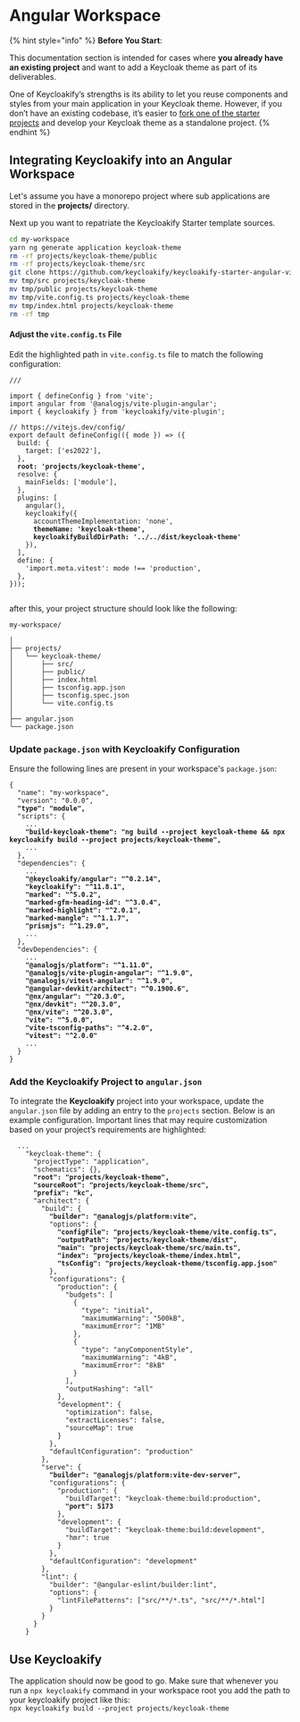 # Angular Workspace

{% hint style="info" %}
**Before You Start**:

This documentation section is intended for cases where **you already have an existing project** and want to add a Keycloak theme as part of its deliverables.

One of Keycloakify’s strengths is its ability to let you reuse components and styles from your main application in your Keycloak theme. However, if you don’t have an existing codebase, it’s easier to [fork one of the starter projects](https://github.com/keycloakify/keycloakify-starter-angular-vite) and develop your Keycloak theme as a standalone project.
{% endhint %}

## Integrating Keycloakify into an Angular Workspace

Let's assume you have a monorepo project where sub applications are stored in the **projects/** directory.

Next up you want to repatriate the Keycloakify Starter template sources.

```bash
cd my-workspace
yarn ng generate application keycloak-theme
rm -rf projects/keycloak-theme/public
rm -rf projects/keycloak-theme/src
git clone https://github.com/keycloakify/keycloakify-starter-angular-vite tmp
mv tmp/src projects/keycloak-theme
mv tmp/public projects/keycloak-theme
mv tmp/vite.config.ts projects/keycloak-theme
mv tmp/index.html projects/keycloak-theme
rm -rf tmp
```

#### Adjust the `vite.config.ts` File

Edit the highlighted path in `vite.config.ts` file to match the following configuration:

<pre class="language-javascript" data-title="vite.config.ts"><code class="lang-javascript">/// 

import { defineConfig } from 'vite';
import angular from '@analogjs/vite-plugin-angular';
import { keycloakify } from 'keycloakify/vite-plugin';

// https://vitejs.dev/config/
export default defineConfig(({ mode }) => ({
  build: {
    target: ['es2022'],
  },
<strong>  root: 'projects/keycloak-theme',
</strong>  resolve: {
    mainFields: ['module'],
  },
  plugins: [
    angular(),
    keycloakify({
      accountThemeImplementation: 'none',
<strong>      themeName: 'keycloak-theme',
</strong><strong>      keycloakifyBuildDirPath: '../../dist/keycloak-theme'
</strong>    }),
  ],
  define: {
    'import.meta.vitest': mode !== 'production',
  },
}));

</code></pre>

after this, your project structure should look like the following:

```
my-workspace/

│
├── projects/
│   └── keycloak-theme/
│       ├── src/
│       ├── public/
│       ├── index.html
│       ├── tsconfig.app.json
│       ├── tsconfig.spec.json
│       └── vite.config.ts
│
├── angular.json
└── package.json

```

### Update `package.json` with Keycloakify Configuration

Ensure the following lines are present in your workspace's `package.json`:

<pre class="language-json" data-title="package.json"><code class="lang-json">{
  "name": "my-workspace",
  "version": "0.0.0",
<strong>  "type": "module",
</strong>  "scripts": {
    ...
<strong>    "build-keycloak-theme": "ng build --project keycloak-theme &#x26;&#x26; npx keycloakify build --project projects/keycloak-theme",
</strong>    ...
  },
  "dependencies": {
    ...
<strong>    "@keycloakify/angular": "^0.2.14",
</strong><strong>    "keycloakify": "^11.8.1",
</strong><strong>    "marked": "^5.0.2",
</strong><strong>    "marked-gfm-heading-id": "^3.0.4",
</strong><strong>    "marked-highlight": "^2.0.1",
</strong><strong>    "marked-mangle": "^1.1.7",
</strong><strong>    "prismjs": "^1.29.0",
</strong>    ...
  },
  "devDependencies": {
    ...
<strong>    "@analogjs/platform": "^1.11.0",
</strong><strong>    "@analogjs/vite-plugin-angular": "^1.9.0",
</strong><strong>    "@analogjs/vitest-angular": "^1.9.0",
</strong><strong>    "@angular-devkit/architect": "^0.1900.6",
</strong><strong>    "@nx/angular": "^20.3.0",
</strong><strong>    "@nx/devkit": "^20.3.0",
</strong><strong>    "@nx/vite": "^20.3.0",
</strong><strong>    "vite": "^5.0.0",
</strong><strong>    "vite-tsconfig-paths": "^4.2.0",
</strong><strong>    "vitest": "^2.0.0"
</strong>    ...
  }
}
</code></pre>

### Add the Keycloakify Project to `angular.json`

To integrate the **Keycloakify** project into your workspace, update the `angular.json` file by adding an entry to the `projects` section. Below is an example configuration. Important lines that may require customization based on your project’s requirements are highlighted:

<pre class="language-json" data-title="angular.json"><code class="lang-json">  ...
    "keycloak-theme": {
      "projectType": "application",
      "schematics": {},
<strong>      "root": "projects/keycloak-theme",
</strong><strong>      "sourceRoot": "projects/keycloak-theme/src",
</strong><strong>      "prefix": "kc",
</strong>      "architect": {
        "build": {
<strong>          "builder": "@analogjs/platform:vite",
</strong>          "options": {
<strong>            "configFile": "projects/keycloak-theme/vite.config.ts",
</strong><strong>            "outputPath": "projects/keycloak-theme/dist",
</strong><strong>            "main": "projects/keycloak-theme/src/main.ts",
</strong><strong>            "index": "projects/keycloak-theme/index.html",
</strong><strong>            "tsConfig": "projects/keycloak-theme/tsconfig.app.json"
</strong>          },
          "configurations": {
            "production": {
              "budgets": [
                {
                  "type": "initial",
                  "maximumWarning": "500kB",
                  "maximumError": "1MB"
                },
                {
                  "type": "anyComponentStyle",
                  "maximumWarning": "4kB",
                  "maximumError": "8kB"
                }
              ],
              "outputHashing": "all"
            },
            "development": {
              "optimization": false,
              "extractLicenses": false,
              "sourceMap": true
            }
          },
          "defaultConfiguration": "production"
        },
        "serve": {
<strong>          "builder": "@analogjs/platform:vite-dev-server",
</strong>          "configurations": {
            "production": {
              "buildTarget": "keycloak-theme:build:production",
<strong>              "port": 5173
</strong>            },
            "development": {
              "buildTarget": "keycloak-theme:build:development",
              "hmr": true
            }
          },
          "defaultConfiguration": "development"
        },
        "lint": {
          "builder": "@angular-eslint/builder:lint",
          "options": {
            "lintFilePatterns": ["src/**/*.ts", "src/**/*.html"]
          }
        }
      }
    }
</code></pre>

## Use Keycloakify

The application should now be good to go. Make sure that whenever you run a `npx keycloakify` command in your workspace root you add the path to your keycloakify project like this:\
`npx keycloakify build --project projects/keycloak-theme`
